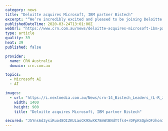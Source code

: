 ```yaml
---
category: news
title: "Deloitte acquires Microsoft, IBM partner Bistech"
excerpt: "“We’re incredibly excited and pleased to be joining Deloitte’s Analytics & Cognitive team ... data management and financial performance management services in the form of consulting, technical implementation, support and training. Its vendor partners include Microsoft, IBM and Adaptive Insights. “The Bistech team bring a great mix ..."
publishedDateTime: 2020-03-24T13:01:00Z
webUrl: "https://www.crn.com.au/news/deloitte-acquires-microsoft-ibm-partner-bistech-539759"
type: article
quality: 39
heat: 39
published: false

provider:
  name: CRN Australia
  domain: crn.com.au

topics:
  - Microsoft AI
  - AI

images:
  - url: "https://i.nextmedia.com.au/News/crn-14_Bistech_Leaders_(L-R_Justin,_Shane,_Brad).jpg"
    width: 1400
    height: 900
    title: "Deloitte acquires Microsoft, IBM partner Bistech"

secured: "J5Yns6d3ysiRuo48OIZKULaoCK9XwXK78mWtBNdTtfs4+rDPpKSQpkOFzhonIDzUEBKgl6NXMbDX41ZAWayVKo0LQ5iT87hdtXxBQffB6aNyC8DNONPL0JtFcDjvW4NtCCsS48++dhG8O5l8VfGUUncWh2kaoPt707ljzZe+C7BCgVXK6S1j0uSS+0StHcLs+T+l2SaH/jPgnSzzEC+C2yQw0NuXSCbNl2Ye1ijU3j0U7Oc8hYAps/Dtu6yfdzdXomtlEdoM+fPBohx0oLsk27+bg+Uq7wmvbxguGYATPHkxrqnXebcMzwVQxEQb6Xf0;VJOHLnYFe8UHcIa+c96Pbg=="
---
```



